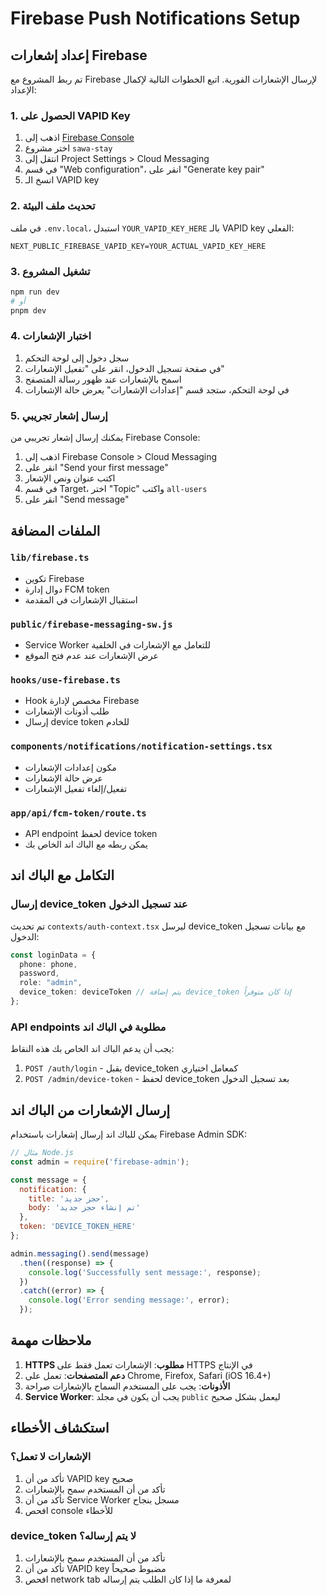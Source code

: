 # Firebase Push Notifications Setup

## إعداد إشعارات Firebase

تم ربط المشروع مع Firebase لإرسال الإشعارات الفورية. اتبع الخطوات التالية لإكمال الإعداد:

### 1. الحصول على VAPID Key

1. اذهب إلى [Firebase Console](https://console.firebase.google.com/)
2. اختر مشروع `sawa-stay`
3. انتقل إلى Project Settings > Cloud Messaging
4. في قسم "Web configuration"، انقر على "Generate key pair"
5. انسخ الـ VAPID key

### 2. تحديث ملف البيئة

في ملف `.env.local`، استبدل `YOUR_VAPID_KEY_HERE` بالـ VAPID key الفعلي:

```env
NEXT_PUBLIC_FIREBASE_VAPID_KEY=YOUR_ACTUAL_VAPID_KEY_HERE
```

### 3. تشغيل المشروع

```bash
npm run dev
# أو
pnpm dev
```

### 4. اختبار الإشعارات

1. سجل دخول إلى لوحة التحكم
2. في صفحة تسجيل الدخول، انقر على "تفعيل الإشعارات"
3. اسمح بالإشعارات عند ظهور رسالة المتصفح
4. في لوحة التحكم، ستجد قسم "إعدادات الإشعارات" يعرض حالة الإشعارات

### 5. إرسال إشعار تجريبي

يمكنك إرسال إشعار تجريبي من Firebase Console:

1. اذهب إلى Firebase Console > Cloud Messaging
2. انقر على "Send your first message"
3. اكتب عنوان ونص الإشعار
4. في قسم Target، اختر "Topic" واكتب `all-users`
5. انقر على "Send message"

## الملفات المضافة

### `lib/firebase.ts`
- تكوين Firebase
- دوال إدارة FCM token
- استقبال الإشعارات في المقدمة

### `public/firebase-messaging-sw.js`
- Service Worker للتعامل مع الإشعارات في الخلفية
- عرض الإشعارات عند عدم فتح الموقع

### `hooks/use-firebase.ts`
- Hook مخصص لإدارة Firebase
- طلب أذونات الإشعارات
- إرسال device token للخادم

### `components/notifications/notification-settings.tsx`
- مكون إعدادات الإشعارات
- عرض حالة الإشعارات
- تفعيل/إلغاء تفعيل الإشعارات

### `app/api/fcm-token/route.ts`
- API endpoint لحفظ device token
- يمكن ربطه مع الباك اند الخاص بك

## التكامل مع الباك اند

### إرسال device_token عند تسجيل الدخول

تم تحديث `contexts/auth-context.tsx` ليرسل device_token مع بيانات تسجيل الدخول:

```typescript
const loginData = {
  phone: phone,
  password,
  role: "admin",
  device_token: deviceToken // يتم إضافة device_token إذا كان متوفراً
};
```

### API endpoints مطلوبة في الباك اند

يجب أن يدعم الباك اند الخاص بك هذه النقاط:

1. `POST /auth/login` - يقبل device_token كمعامل اختياري
2. `POST /admin/device-token` - لحفظ device_token بعد تسجيل الدخول

## إرسال الإشعارات من الباك اند

يمكن للباك اند إرسال إشعارات باستخدام Firebase Admin SDK:

```javascript
// مثال Node.js
const admin = require('firebase-admin');

const message = {
  notification: {
    title: 'حجز جديد',
    body: 'تم إنشاء حجز جديد'
  },
  token: 'DEVICE_TOKEN_HERE'
};

admin.messaging().send(message)
  .then((response) => {
    console.log('Successfully sent message:', response);
  })
  .catch((error) => {
    console.log('Error sending message:', error);
  });
```

## ملاحظات مهمة

1. **HTTPS مطلوب**: الإشعارات تعمل فقط على HTTPS في الإنتاج
2. **دعم المتصفحات**: تعمل على Chrome, Firefox, Safari (iOS 16.4+)
3. **الأذونات**: يجب على المستخدم السماح بالإشعارات صراحة
4. **Service Worker**: يجب أن يكون في مجلد `public` ليعمل بشكل صحيح

## استكشاف الأخطاء

### الإشعارات لا تعمل؟

1. تأكد من أن VAPID key صحيح
2. تأكد من أن المستخدم سمح بالإشعارات
3. تأكد من أن Service Worker مسجل بنجاح
4. افحص console للأخطاء

### device_token لا يتم إرساله؟

1. تأكد من أن المستخدم سمح بالإشعارات
2. تأكد من أن VAPID key مضبوط صحيحاً
3. افحص network tab لمعرفة ما إذا كان الطلب يتم إرساله
